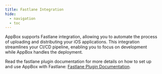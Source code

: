 ```yaml
---
title: Fastlane Integration
hide:
  - navigation
  - toc
---
```


AppBox supports Fastlane integration, allowing you to automate the process of uploading and distributing your iOS applications. This integration streamlines your CI/CD pipeline, enabling you to focus on development while AppBox handles the deployment.

Read the fastlane plugin documentation for more details on how to set up and use AppBox with Fastlane: [Fastlane Plugin Documentation](https://github.com/getappbox/fastlane-plugin-appbox/blob/master/README.md).